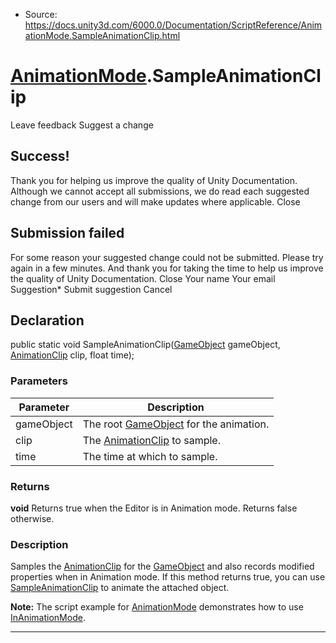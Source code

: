 * Source: https://docs.unity3d.com/6000.0/Documentation/ScriptReference/AnimationMode.SampleAnimationClip.html

#  [AnimationMode](https://docs.unity3d.com/6000.0/Documentation/ScriptReference/AnimationMode.html).SampleAnimationClip
Leave feedback
Suggest a change
## Success!
Thank you for helping us improve the quality of Unity Documentation. Although we cannot accept all submissions, we do read each suggested change from our users and will make updates where applicable.
Close
## Submission failed
For some reason your suggested change could not be submitted. Please <a>try again</a> in a few minutes. And thank you for taking the time to help us improve the quality of Unity Documentation.
Close
Your name Your email Suggestion* Submit suggestion
Cancel
## Declaration
public static void SampleAnimationClip([GameObject](https://docs.unity3d.com/6000.0/Documentation/ScriptReference/GameObject.html) gameObject, [AnimationClip](https://docs.unity3d.com/6000.0/Documentation/ScriptReference/AnimationClip.html) clip, float time); 
### Parameters
Parameter | Description  
---|---  
gameObject | The root [GameObject](https://docs.unity3d.com/6000.0/Documentation/ScriptReference/GameObject.html) for the animation.  
clip | The [AnimationClip](https://docs.unity3d.com/6000.0/Documentation/ScriptReference/AnimationClip.html) to sample.  
time | The time at which to sample.  
### Returns
**void** Returns true when the Editor is in Animation mode. Returns false otherwise. 
### Description
Samples the [AnimationClip](https://docs.unity3d.com/6000.0/Documentation/ScriptReference/AnimationClip.html) for the [GameObject](https://docs.unity3d.com/6000.0/Documentation/ScriptReference/GameObject.html) and also records modified properties when in Animation mode.
If this method returns true, you can use [SampleAnimationClip](https://docs.unity3d.com/6000.0/Documentation/ScriptReference/AnimationMode.SampleAnimationClip.html) to animate the attached object.  
  
**Note:** The script example for [AnimationMode](https://docs.unity3d.com/6000.0/Documentation/ScriptReference/AnimationMode.html) demonstrates how to use [InAnimationMode](https://docs.unity3d.com/6000.0/Documentation/ScriptReference/AnimationMode.InAnimationMode.html).
* * *

